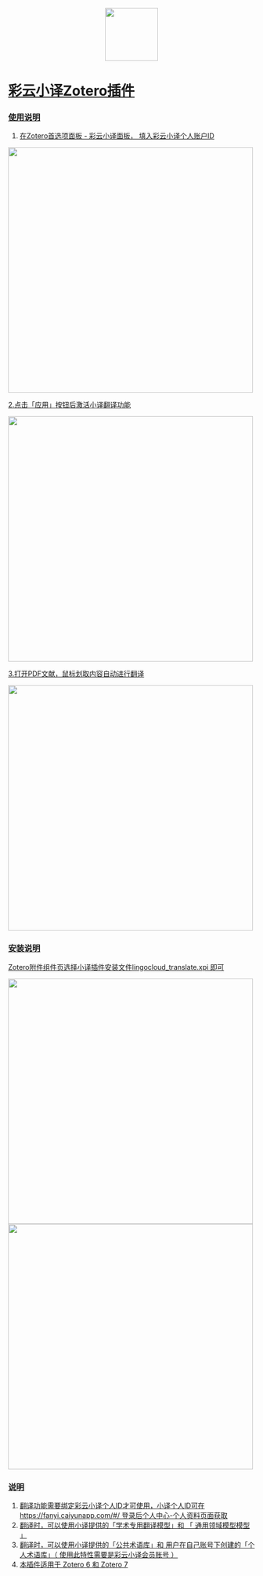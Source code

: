 <p align="center">
 <img src="https://github.com/squirrelRao/zotero-lingocloud/assets/528419/edf7172c-0110-4405-925b-18ba4eed9a74" width="108">

</p>
<p align="center">
	<a href="[https://github.com/qnscholar/zotero-if/releases](https://github.com/squirrelRao/zotero-lingocloud/releases)">
</p>

# 彩云小译Zotero插件

### 使用说明
1. 在Zotero首选项面板 - 彩云小译面板， 填入彩云小译个人账户ID
   
 <img src="https://github.com/squirrelRao/zotero-lingocloud/assets/528419/18d70e35-fe1a-4684-92e9-7714ed21ab7e" width="500">

2.点击「应用」按钮后激活小译翻译功能

 <img src="https://github.com/squirrelRao/zotero-lingocloud/assets/528419/d8813beb-d17a-46aa-91e8-757f2884c525" width="500">

3.打开PDF文献，鼠标划取内容自动进行翻译

 <img src="https://github.com/squirrelRao/zotero-lingocloud/assets/528419/33eeaf16-ffc9-4429-aaa2-763299086c02" width="500">

### 安装说明
Zotero附件组件页选择小译插件安装文件lingocloud_translate.xpi 即可

<img src="https://github.com/squirrelRao/zotero-lingocloud/assets/528419/afe76059-36aa-4a69-9c4f-084df81910d2" width="500">
<br>

<img src="https://github.com/squirrelRao/zotero-lingocloud/assets/528419/99d58e84-3144-41c3-be3b-5eaf85ab8bdd" width="500">


### 说明

1. 翻译功能需要绑定彩云小译个人ID才可使用，小译个人ID可在https://fanyi.caiyunapp.com/#/ 登录后个人中心-个人资料页面获取
2. 翻译时，可以使用小译提供的「学术专用翻译模型」和 「 通用领域模型模型 」
3. 翻译时，可以使用小译提供的「公共术语库」和 用户在自己账号下创建的「个人术语库」（ 使用此特性需要是彩云小译会员账号 ）
5. 本插件适用于 Zotero 6 和  Zotero 7 
